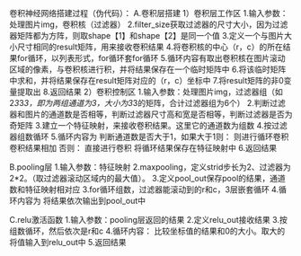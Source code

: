 卷积神经网络搭建过程（伪代码）：
A.卷积层搭建
1）卷积层工作区
1.输入参数：处理图片img，卷积核（过滤器）
2.filter_size获取过滤器的尺寸大小，因为过滤器矩阵都为方阵，则取shape【1】和shape【2】是同一个值
3.定义一个与图片大小尺寸相同的result矩阵，用来接收卷积结果
4.将卷积核的中心（r，c）的所在结果for循环，以列表形式，for循环套for循环
5.循环内容有取出卷积核在图片滚动区域的像素，与卷积核进行积，并将结果保存在一个临时矩阵中
6.将该临时矩阵中求和，并将结果保存在result矩阵对应的（r，c）坐标中
7.将result矩阵的非0变量提取出
8.返回结果
2）卷积控制区
1.输入参数：处理图片img，过滤器组（如2*3*3*3，即为两组通道为3，大小为3*3的矩阵，合计过滤器组为6个）
2.判断过滤器和图片的通道数是否相等，判断过滤器尺寸高和宽是否相等，判断过滤器是否为奇矩阵
3.建立一个特征映射，来接收卷积结果。这里它的通道数为组数
4.按过滤器组数循环
5.循环内容为
判断通道数是否大于1，如果大于1则：
	则进行循环卷积
	卷积结果相加
否则：
	直接进行卷积
将循环结果保存在特征映射中
6.返回结果

B.pooling层
1.输入参数：特征映射
2.maxpooling，定义strid步长为2、过滤器为2*2。（取过滤器滚动区域内的最大值）。
3.定义pool_out保存pool的结果，通道数和特征映射相对应
3.for循环组数，过滤器能滚动到的r和c，3层嵌套循环
4.循环内容为
将结果依次输出到pool_out中

C.relu激活函数
1.输入参数：pooling层返回的结果
2.定义relu_out接收结果
3.按组数循环，然后依次是r和c
4.循环内容：
比较坐标值的结果和0的大小。取大的
将值输入到relu_out中
5.返回结果
